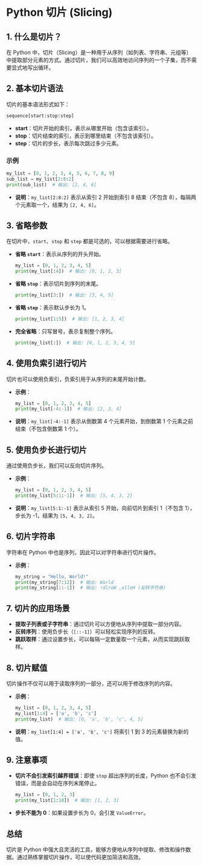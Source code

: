 # Python 切片 (Slicing)

## 1. 什么是切片？

在 Python 中，切片（Slicing）是一种用于从序列（如列表、字符串、元组等）中提取部分元素的方式。通过切片，我们可以高效地访问序列的一个子集，而不需要显式地写出循环。

## 2. 基本切片语法

切片的基本语法形式如下：

```python
sequence[start:stop:step]
```

- **start**：切片开始的索引，表示从哪里开始（包含该索引）。
- **stop**：切片结束的索引，表示到哪里结束（不包含该索引）。
- **step**：切片的步长，表示每次跳过多少元素。

### 示例

```python
my_list = [0, 1, 2, 3, 4, 5, 6, 7, 8, 9]
sub_list = my_list[2:8:2]
print(sub_list)  # 输出: [2, 4, 6]
```

- **说明**：`my_list[2:8:2]` 表示从索引 2 开始到索引 8 结束（不包含 8），每隔两个元素取一个，结果为 `[2, 4, 6]`。

## 3. 省略参数

在切片中，`start`、`stop` 和 `step` 都是可选的，可以根据需要进行省略。

- **省略 `start`**：表示从序列的开头开始。
  ```python
  my_list = [0, 1, 2, 3, 4, 5]
  print(my_list[:4])  # 输出: [0, 1, 2, 3]
  ```

- **省略 `stop`**：表示切片到序列的末尾。
  ```python
  print(my_list[3:])  # 输出: [3, 4, 5]
  ```

- **省略 `step`**：表示默认步长为 1。
  ```python
  print(my_list[1:5])  # 输出: [1, 2, 3, 4]
  ```

- **完全省略**：只写冒号，表示复制整个序列。
  ```python
  print(my_list[:])  # 输出: [0, 1, 2, 3, 4, 5]
  ```

## 4. 使用负索引进行切片

切片也可以使用负索引，负索引用于从序列的末尾开始计数。

- **示例**：
  ```python
  my_list = [0, 1, 2, 3, 4, 5]
  print(my_list[-4:-1])  # 输出: [2, 3, 4]
  ```

- **说明**：`my_list[-4:-1]` 表示从倒数第 4 个元素开始，到倒数第 1 个元素之前结束（不包含倒数第 1 个）。

## 5. 使用负步长进行切片

通过使用负步长，我们可以反向切片序列。

- **示例**：
  ```python
  my_list = [0, 1, 2, 3, 4, 5]
  print(my_list[5:1:-1])  # 输出: [5, 4, 3, 2]
  ```

- **说明**：`my_list[5:1:-1]` 表示从索引 5 开始，向前切片到索引 1（不包含 1），步长为 -1，结果为 `[5, 4, 3, 2]`。

## 6. 切片字符串

字符串在 Python 中也是序列，因此可以对字符串进行切片操作。

- **示例**：
  ```python
  my_string = "Hello, World!"
  print(my_string[7:12])  # 输出: World
  print(my_string[::-1])  # 输出: !dlroW ,olleH (反转字符串)
  ```

## 7. 切片的应用场景

- **提取子列表或子字符串**：通过切片可以方便地从序列中提取一部分内容。
- **反转序列**：使用负步长（`[::-1]`）可以轻松实现序列的反转。
- **跳跃取样**：通过设置步长，可以每隔一定数量取一个元素，从而实现跳跃取样。

## 8. 切片赋值

切片操作不仅可以用于读取序列的一部分，还可以用于修改序列的内容。

- **示例**：
  ```python
  my_list = [0, 1, 2, 3, 4, 5]
  my_list[1:4] = ['a', 'b', 'c']
  print(my_list)  # 输出: [0, 'a', 'b', 'c', 4, 5]
  ```

- **说明**：`my_list[1:4] = ['a', 'b', 'c']` 将索引 1 到 3 的元素替换为新的值。

## 9. 注意事项

- **切片不会引发索引越界错误**：即使 `stop` 超出序列的长度，Python 也不会引发错误，而是会自动在序列末尾停止。
  ```python
  my_list = [0, 1, 2, 3]
  print(my_list[1:10])  # 输出: [1, 2, 3]
  ```

- **步长不能为 0**：如果设置步长为 0，会引发 `ValueError`。

## 总结

切片是 Python 中强大且灵活的工具，能够方便地从序列中提取、修改和操作数据。通过熟练掌握切片操作，可以使代码更加简洁和高效。

